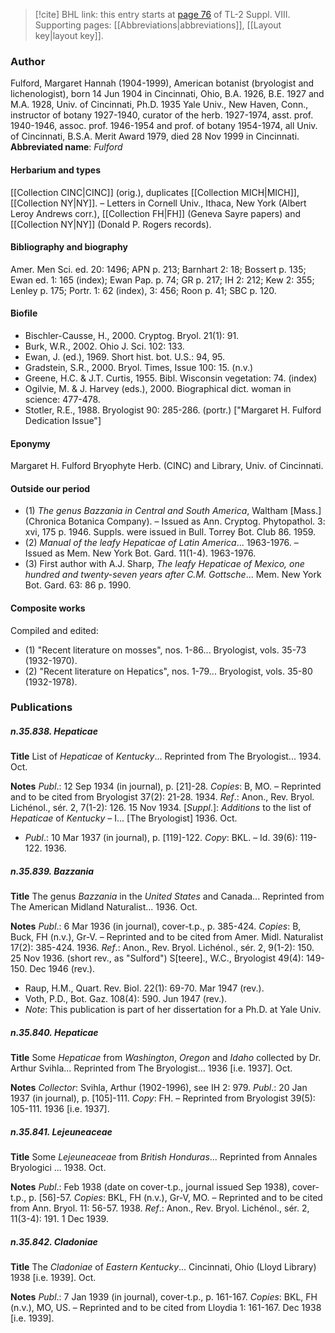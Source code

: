 > [!cite] BHL link: this entry starts at [page 76](https://www.biodiversitylibrary.org/page/33258554) of TL-2 Suppl. VIII.
> Supporting pages: [[Abbreviations|abbreviations]], [[Layout key|layout key]].

### Author

Fulford, Margaret Hannah (1904-1999), American botanist (bryologist and lichenologist), born 14 Jun 1904 in Cincinnati, Ohio, B.A. 1926, B.E. 1927 and M.A. 1928, Univ. of Cincinnati, Ph.D. 1935 Yale Univ., New Haven, Conn., instructor of botany 1927-1940, curator of the herb. 1927-1974, asst. prof. 1940-1946, assoc. prof. 1946-1954 and prof. of botany 1954-1974, all Univ. of Cincinnati, B.S.A. Merit Award 1979, died 28 Nov 1999 in Cincinnati. 
**Abbreviated name**: *Fulford*

#### Herbarium and types

[[Collection CINC|CINC]] (orig.), duplicates [[Collection MICH|MICH]], [[Collection NY|NY]]. – Letters in Cornell Univ., Ithaca, New York (Albert Leroy Andrews corr.), [[Collection FH|FH]] (Geneva Sayre papers) and [[Collection NY|NY]] (Donald P. Rogers records).

#### Bibliography and biography

Amer. Men Sci. ed. 20: 1496; APN p. 213; Barnhart 2: 18; Bossert p. 135; Ewan ed. 1: 165 (index); Ewan Pap. p. 74; GR p. 217; IH 2: 212; Kew 2: 355; Lenley p. 175; Portr. 1: 62 (index), 3: 456; Roon p. 41; SBC p. 120.

#### Biofile

- Bischler-Causse, H., 2000. Cryptog. Bryol. 21(1): 91.
- Burk, W.R., 2002. Ohio J. Sci. 102: 133.
- Ewan, J. (ed.), 1969. Short hist. bot. U.S.: 94, 95.
- Gradstein, S.R., 2000. Bryol. Times, Issue 100: 15. (n.v.)
- Greene, H.C. & J.T. Curtis, 1955. Bibl. Wisconsin vegetation: 74. (index)
- Ogilvie, M. & J. Harvey (eds.), 2000. Biographical dict. woman in science: 477-478.
- Stotler, R.E., 1988. Bryologist 90: 285-286. (portr.) \["Margaret H. Fulford Dedication Issue"\]

#### Eponymy

Margaret H. Fulford Bryophyte Herb. (CINC) and Library, Univ. of Cincinnati.

#### Outside our period

- (1) *The genus Bazzania in Central and South America*, Waltham \[Mass.\] (Chronica Botanica Company). – Issued as Ann. Cryptog. Phytopathol. 3: xvi, 175 p. 1946. Suppls. were issued in Bull. Torrey Bot. Club 86. 1959.
- (2) *Manual of the leafy Hepaticae of Latin America*... 1963-1976. – Issued as Mem. New York Bot. Gard. 11(1-4). 1963-1976.
- (3) First author with A.J. Sharp, *The leafy Hepaticae of Mexico, one hundred and twenty-seven years after C.M. Gottsche*... Mem. New York Bot. Gard. 63: 86 p. 1990.

#### Composite works

Compiled and edited:
- (1) "Recent literature on mosses", nos. 1-86... Bryologist, vols. 35-73 (1932-1970).
- (2) "Recent literature on Hepatics", nos. 1-79... Bryologist, vols. 35-80 (1932-1978).

### Publications

##### n.35.838. Hepaticae

**Title**
List of *Hepaticae* of *Kentucky*... Reprinted from The Bryologist... 1934. Oct.

**Notes**
*Publ*.: 12 Sep 1934 (in journal), p. \[21\]-28. *Copies*: B, MO. – Reprinted and to be cited from Bryologist 37(2): 21-28. 1934.
*Ref*.: Anon., Rev. Bryol. Lichénol., sér. 2, 7(1-2): 126. 15 Nov 1934. \[*Suppl*.\]: *Additions* to the list of *Hepaticae* of *Kentucky* – I... \[The Bryologist\] 1936. Oct.
- *Publ*.: 10 Mar 1937 (in journal), p. \[119\]-122. *Copy*: BKL. – Id. 39(6): 119-122. 1936.

##### n.35.839. Bazzania

**Title**
The genus *Bazzania* in the *United States* and Canada... Reprinted from The American Midland Naturalist... 1936. Oct.

**Notes**
*Publ*.: 6 Mar 1936 (in journal), cover-t.p., p. 385-424. *Copies*: B, Buck, FH (n.v.), Gr-V. – Reprinted and to be cited from Amer. Midl. Naturalist 17(2): 385-424. 1936.
*Ref*.: Anon., Rev. Bryol. Lichénol., sér. 2, 9(1-2): 150. 25 Nov 1936. (short rev., as "Sulford") S\[teere\]., W.C., Bryologist 49(4): 149-150. Dec 1946 (rev.).
- Raup, H.M., Quart. Rev. Biol. 22(1): 69-70. Mar 1947 (rev.).
- Voth, P.D., Bot. Gaz. 108(4): 590. Jun 1947 (rev.).
- *Note*: This publication is part of her dissertation for a Ph.D. at Yale Univ.

##### n.35.840. Hepaticae

**Title**
Some *Hepaticae* from *Washington*, *Oregon* and *Idaho* collected by Dr. Arthur Svihla... Reprinted from The Bryologist... 1936 \[i.e. 1937\]. Oct.

**Notes**
*Collector*: Svihla, Arthur (1902-1996), see IH 2: 979.
*Publ*.: 20 Jan 1937 (in journal), p. \[105\]-111. *Copy*: FH. – Reprinted from Bryologist 39(5): 105-111. 1936 \[i.e. 1937\].

##### n.35.841. Lejeuneaceae

**Title**
Some *Lejeuneaceae* from *British Honduras*... Reprinted from Annales Bryologici ... 1938. Oct.

**Notes**
*Publ*.: Feb 1938 (date on cover-t.p., journal issued Sep 1938), cover-t.p., p. \[56\]-57. *Copies*: BKL, FH (n.v.), Gr-V, MO. – Reprinted and to be cited from Ann. Bryol. 11: 56-57. 1938.
*Ref*.: Anon., Rev. Bryol. Lichénol., sér. 2, 11(3-4): 191. 1 Dec 1939.

##### n.35.842. Cladoniae

**Title**
The *Cladoniae* of *Eastern Kentucky*... Cincinnati, Ohio (Lloyd Library) 1938 \[i.e. 1939\]. Oct.

**Notes**
*Publ*.: 7 Jan 1939 (in journal), cover-t.p., p. 161-167. *Copies*: BKL, FH (n.v.), MO, US. – Reprinted and to be cited from Lloydia 1: 161-167. Dec 1938 \[i.e. 1939\].

